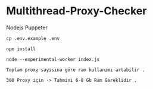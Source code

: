 # Multithread-Proxy-Checker
Nodejs Puppeter

~~~~
cp .env.example .env
~~~~

~~~~
npm install
~~~~

~~~~
node --experimental-worker index.js
~~~~

~~~~
Toplam proxy sayısına göre ram kullanımı artabilir .
~~~~
~~~~
300 Proxy için -> Tahmini 6-8 Gb Ram Gereklidir .
~~~~